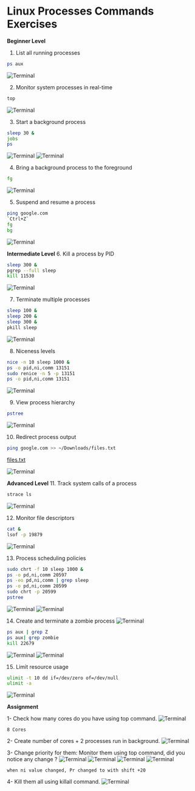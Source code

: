 # Linux Processes Commands Exercises

**Beginner Level**
1. List all running processes
```bash
ps aux
```
![Terminal](Images/1.png)

2. Monitor system processes in real-time
```bash
top
```
![Terminal](Images/2.png)

3. Start a background process
```bash
sleep 30 &
jobs
ps
```
![Terminal](Images/3.1.png)  ![Terminal](Images/3.2.png)

4. Bring a background process to the foreground
```bash
fg
```
![Terminal](Images/4.png) 

5. Suspend and resume a process
```bash
ping google.com
`Ctrl+Z`
fg
bg
```
![Terminal](Images/5.png) 


**Intermediate Level**
6. Kill a process by PID
```bash
sleep 300 &
pgrep --full sleep
kill 11530
```
![Terminal](Images/6.png) 

7. Terminate multiple processes
```bash
sleep 100 &
sleep 200 &
sleep 300 &
pkill sleep
```
![Terminal](Images/7.png) 

8. Niceness levels
```bash
nice -n 10 sleep 1000 &
ps -o pid,ni,comm 13151
sudo renice -n 5 -p 13151
ps -o pid,ni,comm 13151
```
![Terminal](Images/8.png)

9. View process hierarchy
```bash
pstree
```
![Terminal](Images/9.png)

10. Redirect process output
```bash
ping google.com >> ~/Downloads/files.txt
```
[files.txt](https://drive.google.com/file/d/1gtrxCiymFvCbYsbbI-BuZfaGLbxc9Y4P/view?usp=drive_link)

![Terminal](Images/10.png)


**Advanced Level**
11. Track system calls of a process
```bash
strace ls
```
![Terminal](Images/11.png)

12. Monitor file descriptors
```bash
cat &
lsof -p 19879
```
![Terminal](Images/12.png)

13. Process scheduling policies
```bash
sudo chrt -f 10 sleep 1000 &
ps -o pd,ni,comm 20597
ps -eo pd,ni,comm | grep sleep
ps -o pd,ni,comm 20599
sudo chrt -p 20599
pstree
```
![Terminal](Images/13.1.png)  ![Terminal](Images/13.2.png)

14. Create and terminate a zombie process
![Terminal](Images/14.1.png)
```bash
ps aux | grep Z
ps aux| grep zombie
kill 22679
```
![Terminal](Images/14.2.png)  ![Terminal](Images/14.3.png)

15. Limit resource usage
```bash
ulimit -t 10 dd if=/dev/zero of=/dev/null
ulimit -a
```
![Terminal](Images/15.png)

**Assignment**

1- Check how many cores do you have using top command.
![Terminal](Images/16.png)

`8 Cores`

2- Create number of cores + 2 processes run in background.
![Terminal](Images/16.1.png)

3- Change priority for them:
Monitor them using top command, did you notice any change ?
![Terminal](Images/16.1.png)  ![Terminal](Images/16.2.png)
![Terminal](Images/16.3.png)  ![Terminal](Images/16.4.png)

`when ni value changed, Pr changed to with shift +20`

4- Kill them all using killall command.
    ![Terminal](Images/16.5.png)

